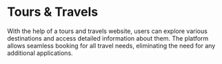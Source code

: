 # Tours & Travels

With the help of a tours and travels website, users can explore various destinations and access detailed information about them. The platform allows seamless booking for all travel needs, eliminating the need for any additional applications.
